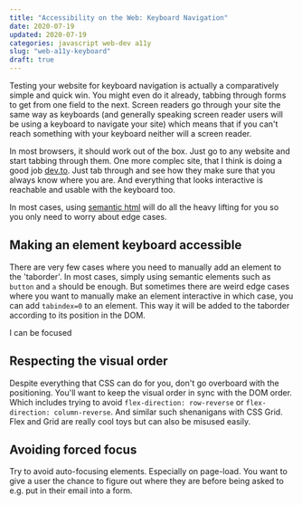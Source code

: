 ```yaml
---
title: "Accessibility on the Web: Keyboard Navigation"
date: 2020-07-19
updated: 2020-07-19
categories: javascript web-dev a11y
slug: "web-a11y-keyboard"
draft: true
---
```


Testing your website for keyboard navigation is actually a comparatively simple and quick win. You might even do it already, tabbing through forms to get from one field to the next. Screen readers go through your site the same way as keyboards (and generally speaking screen reader users will be using a keyboard to navigate your site) which means that if you can't reach something with your keyboard neither will a screen reader. 

In most browsers, it should work out of the box. Just go to any website and start tabbing through them. One more complec site, that I think is doing a good job [dev.to](https://dev.to/). Just tab through and see how they make sure that you always know where you are. And everything that looks interactive is reachable and usable with the keyboard too.

In most cases, using [semantic html](/articles/web-a11y-semantic) will do all the heavy lifting for you so you only need to worry about edge cases.


## Making an element keyboard accessible

There are very few cases where you need to manually add an element to the 'taborder'. In most cases, simply using semantic elements such as `button` and `a` should be enough. But sometimes there are weird edge cases where you want to manually make an element interactive in which case, you can add `tabindex=0` to an element. This way it will be added to the taborder according to its position in the DOM.

<div tabindex=0>I can be focused</div>


## Respecting the visual order

Despite everything that CSS can do for you, don't go overboard with the positioning. You'll want to keep the visual order in sync with the DOM order. Which includes trying to avoid `flex-direction: row-reverse` or `flex-direction: column-reverse`. And similar such shenanigans with CSS Grid. Flex and Grid are really cool toys but can also be misused easily.


## Avoiding forced focus

Try to avoid auto-focusing elements. Especially on page-load. You want to give a user the chance to figure out where they are before being asked to e.g. put in their email into a form.
